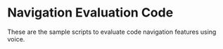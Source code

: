 # Navigation Evaluation Code

These are the sample scripts to evaluate code navigation features using voice.
